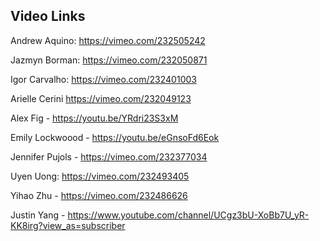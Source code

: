 ## Video Links

Andrew Aquino: https://vimeo.com/232505242

Jazmyn Borman: https://vimeo.com/232050871

Igor Carvalho: https://vimeo.com/232401003

Arielle Cerini https://vimeo.com/232049123

Alex Fig - https://youtu.be/YRdri23S3xM

Emily Lockwoood -  https://youtu.be/eGnsoFd6Eok

Jennifer Pujols - https://vimeo.com/232377034

Uyen Uong: https://vimeo.com/232493405

Yihao Zhu - https://vimeo.com/232486626

Justin Yang - https://www.youtube.com/channel/UCgz3bU-XoBb7U_yR-KK8irg?view_as=subscriber
